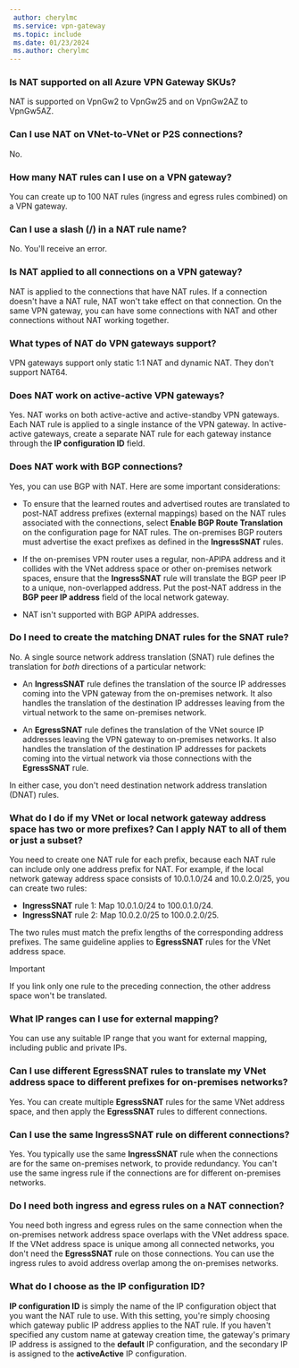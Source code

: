 ```yaml
---
 author: cherylmc
 ms.service: vpn-gateway
 ms.topic: include
 ms.date: 01/23/2024
 ms.author: cherylmc
---
```

### Is NAT supported on all Azure VPN Gateway SKUs?

NAT is supported on VpnGw2 to VpnGw25 and on VpnGw2AZ to VpnGw5AZ.

### Can I use NAT on VNet-to-VNet or P2S connections?

No.

### How many NAT rules can I use on a VPN gateway?

You can create up to 100 NAT rules (ingress and egress rules combined) on a VPN gateway.

### Can I use a slash (/) in a NAT rule name?

No. You'll receive an error.

### Is NAT applied to all connections on a VPN gateway?

NAT is applied to the connections that have NAT rules. If a connection doesn't have a NAT rule, NAT won't take effect on that connection. On the same VPN gateway, you can have some connections with NAT and other connections without NAT working together.

### What types of NAT do VPN gateways support?

VPN gateways support only static 1:1 NAT and dynamic NAT. They don't support NAT64.

### Does NAT work on active-active VPN gateways?

Yes. NAT works on both active-active and active-standby VPN gateways.
Each NAT rule is applied to a single instance of the VPN gateway. In active-active gateways, create a separate NAT rule for each gateway instance through the **IP configuration ID** field.

### Does NAT work with BGP connections?

Yes, you can use BGP with NAT. Here are some important considerations:

* To ensure that the learned routes and advertised routes are translated to post-NAT address prefixes (external mappings) based on the NAT rules associated with the connections, select **Enable BGP Route Translation** on the configuration page for NAT rules. The on-premises BGP routers must advertise the exact prefixes as defined in the **IngressSNAT** rules.

* If the on-premises VPN router uses a regular, non-APIPA address and it collides with the VNet address space or other on-premises network spaces, ensure that the **IngressSNAT** rule will translate the BGP peer IP to a unique, non-overlapped address. Put the post-NAT address in the **BGP peer IP address** field of the local network gateway.
* NAT isn't supported with BGP APIPA addresses.

### Do I need to create the matching DNAT rules for the SNAT rule?

No. A single source network address translation (SNAT) rule defines the translation for *both* directions of a particular network:

* An **IngressSNAT** rule defines the translation of the source IP addresses coming into the  VPN gateway from the on-premises network. It also handles the translation of the destination IP addresses leaving from the virtual network to the same on-premises network.

* An **EgressSNAT** rule defines the translation of the VNet source IP addresses leaving the VPN gateway to on-premises networks. It also handles the translation of the destination IP addresses for packets coming into the virtual network via those connections with the **EgressSNAT** rule.

In either case, you don't need destination network address translation (DNAT) rules.

### What do I do if my VNet or local network gateway address space has two or more prefixes? Can I apply NAT to all of them or just a subset?

You need to create one NAT rule for each prefix, because each NAT rule can include only one address prefix for NAT. For example, if the local network gateway address space consists of 10.0.1.0/24 and 10.0.2.0/25, you can create two rules:

* **IngressSNAT** rule 1: Map 10.0.1.0/24 to 100.0.1.0/24.
* **IngressSNAT** rule 2: Map 10.0.2.0/25 to 100.0.2.0/25.

The two rules must match the prefix lengths of the corresponding address prefixes. The same guideline applies to **EgressSNAT** rules for the VNet address space.

> [!IMPORTANT]
> If you link only one rule to the preceding connection, the other address space won't be translated.

### What IP ranges can I use for external mapping?

You can use any suitable IP range that you want for external mapping, including public and private IPs.

### Can I use different EgressSNAT rules to translate my VNet address space to different prefixes for on-premises networks?

Yes. You can create multiple **EgressSNAT** rules for the same VNet address space, and then apply the **EgressSNAT** rules to different connections.

### Can I use the same IngressSNAT rule on different connections?

Yes. You typically use the same **IngressSNAT** rule when the connections are for the same on-premises network, to provide redundancy. You can't use the same ingress rule if the connections are for different on-premises networks.

### Do I need both ingress and egress rules on a NAT connection?

You need both ingress and egress rules on the same connection when the on-premises network address space overlaps with the VNet address space. If the VNet address space is unique among all connected networks, you don't need the **EgressSNAT** rule on those connections. You can use the ingress rules to avoid address overlap among the on-premises networks.

### What do I choose as the IP configuration ID?

**IP configuration ID** is simply the name of the IP configuration object that you want the NAT rule to use. With this setting, you're simply choosing which gateway public IP address applies to the NAT rule. If you haven't specified any custom name at gateway creation time, the gateway's primary IP address is assigned to the **default** IP configuration, and the secondary IP is assigned to the **activeActive** IP configuration.
